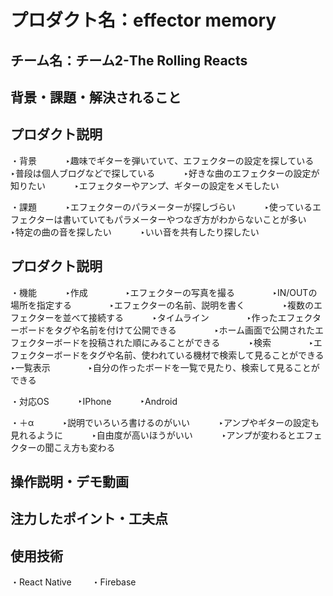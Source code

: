 # プロダクト名：effector memory
<!-- プロダクト名に変更してください -->


<!-- イメージ画像を置いてください -->


## チーム名：チーム2-The Rolling Reacts
<!-- チーム番号とチーム名を変更してください -->

## 背景・課題・解決されること
<!-- 考案するプロダクトがどういった(Why)背景から思いついたのか、どのよう(What)な課題があり、どのよう(How)に解決するのかを入力してください -->

## プロダクト説明
<!-- 開発したプロダクトの説明を入力してください -->
・背景　　
　‣趣味でギターを弾いていて、エフェクターの設定を探している　　
　‣普段は個人ブログなどで探している　　
　‣好きな曲のエフェクターの設定が知りたい　　
　‣エフェクターやアンプ、ギターの設定をメモしたい　　

・課題　　
　‣エフェクターのパラメーターが探しづらい　　
　‣使っているエフェクターは書いていてもパラメーターやつなぎ方がわからないことが多い　　
　‣特定の曲の音を探したい　　
　‣いい音を共有したり探したい　　

## プロダクト説明 　
<!-- 開発したプロダクトの説明を入力してください -->
・機能　　
　‣作成　　
　　‣エフェクターの写真を撮る　　
　　‣IN/OUTの場所を指定する　　
　　‣エフェクターの名前、説明を書く　　
　　‣複数のエフェクターを並べて接続する　　
　‣タイムライン　　
　　‣作ったエフェクターボードをタグや名前を付けて公開できる　　
　　‣ホーム画面で公開されたエフェクターボードを投稿された順にみることができる　　
　‣検索　　
　　‣エフェクターボードをタグや名前、使われている機材で検索して見ることができる　　
　‣一覧表示　　
　　‣自分の作ったボードを一覧で見たり、検索して見ることができる　　

・対応OS　　
　‣IPhone　　
　‣Android　　

・＋α　　
　‣説明でいろいろ書けるのがいい　　
　‣アンプやギターの設定も見れるように　　
　‣自由度が高いほうがいい　　
　‣アンプが変わるとエフェクターの聞こえ方も変わる　　

## 操作説明・デモ動画
<!-- 開発したプロダクトの操作説明について入力してください。また、操作説明デモ動画があれば、埋め込みやリンクを記載してください -->



## 注力したポイント・工夫点
<!-- 開発したプロダクトの注力したポイント・工夫点を入力してください -->

## 使用技術
<!-- 開発したプロダクトの使用技術を入力してください -->
・React Native　　
・Firebase　　

<!--
markdownの記法はこちらを参照してください！
https://docs.github.com/ja/get-started/writing-on-github/getting-started-with-writing-and-formatting-on-github/basic-writing-and-formatting-syntax
-->
